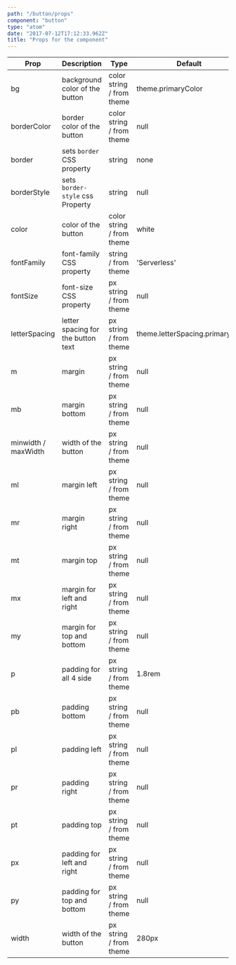 ```yaml
---
path: "/button/props"
component: "button"
type: "atom"
date: "2017-07-12T17:12:33.962Z"
title: "Props for the component"
---
```


| Prop | Description | Type | Default |
| ------ | ----------- | ---- | ------- |
| bg | background color of the button | color string / from theme | theme.primaryColor |
| borderColor | border color of the button | color string / from theme | null |
| border | sets `border` CSS property | string | none |
| borderStyle | sets `border-style` css Property | string | null |
| color | color of the button | color string / from theme | white |
| fontFamily | font-family CSS property | string / from theme | 'Serverless' |
| fontSize | font-size CSS property | px string / from theme | null |
| letterSpacing | letter spacing for the button text | px string / from theme | theme.letterSpacing.primaryBtn |
| m | margin | px string / from theme| null |
| mb | margin bottom | px string / from theme | null |
| minwidth / maxWidth | width of the button | px string / from theme| null |
| ml | margin left | px string / from theme | null |
| mr | margin right | px string / from theme | null |
| mt | margin top | px string / from theme| null |
| mx | margin for left and right | px string / from theme| null |
| my | margin for top and bottom | px string / from theme| null |
| p | padding for all 4 side | px string / from theme| 1.8rem |
| pb | padding bottom | px string / from theme| null |
| pl | padding left | px string / from theme| null |
| pr | padding right | px string / from theme| null |
| pt | padding top | px string / from theme| null |
| px | padding for left and right | px string / from theme| null |
| py | padding for top and bottom | px string / from theme| null |
| width | width of the button | px string / from theme| 280px |
